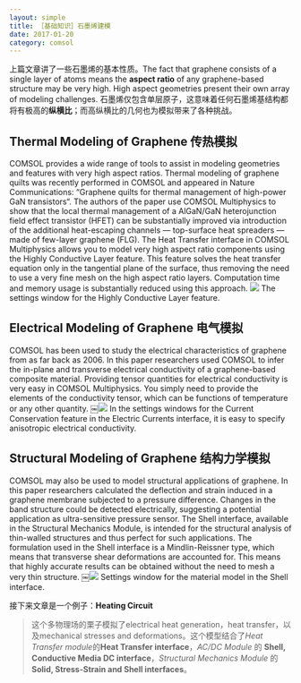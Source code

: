```yaml
---
layout: simple
title: ［基础知识］石墨烯建模 
date: 2017-01-20
category: comsol
---
```


上篇文章讲了一些石墨烯的基本性质。The fact that graphene consists of a single layer of atoms means the **aspect ratio** of any graphene-based structure may be very high. High aspect geometries present their own array of modeling challenges. 石墨烯仅包含单层原子，这意味着任何石墨烯基结构都将有极高的**纵横比**；而高纵横比的几何也为模拟带来了各种挑战。

## Thermal Modeling of Graphene 传热模拟
COMSOL provides a wide range of tools to assist in modeling geometries and features with very high aspect ratios. Thermal modeling of graphene quilts was recently performed in COMSOL and appeared in Nature Communications: “Graphene quilts for thermal management of high-power GaN transistors“. The authors of the paper use COMSOL Multiphysics to show that the local thermal management of a AlGaN/GaN heterojunction field effect transistor (HFET) can be substantially improved via introduction of the additional heat-escaping channels — top-surface heat spreaders — made of few-layer graphene (FLG).
The Heat Transfer interface in COMSOL Multiphysics allows you to model very high aspect ratio components using the Highly Conductive Layer feature. This feature solves the heat transfer equation only in the tangential plane of the surface, thus removing the need to use a very fine mesh on the high aspect ratio layers. Computation time and memory usage is substantially reduced using this approach.
![][image-1]
The settings window for the Highly Conductive Layer feature.


## Electrical Modeling of Graphene 电气模拟
COMSOL has been used to study the electrical characteristics of graphene from as far back as 2006. In this paper researchers used COMSOL to infer the in-plane and transverse electrical conductivity of a graphene-based composite material. Providing tensor quantities for electrical conductivity is very easy in COMSOL Multiphysics. You simply need to provide the elements of the conductivity tensor, which can be functions of temperature or any other quantity.
￼![][image-2]
In the settings windows for the Current Conservation feature in the Electric Currents interface, it is easy to specify anisotropic electrical conductivity.


## Structural Modeling of Graphene 结构力学模拟
COMSOL may also be used to model structural applications of graphene. In this paper researchers calculated the deflection and strain induced in a graphene membrane subjected to a pressure difference. Changes in the band structure could be detected electrically, suggesting a potential application as ultra-sensitive pressure sensor. The Shell interface, available in the Structural Mechanics Module, is intended for the structural analysis of thin-walled structures and thus perfect for such applications. The formulation used in the Shell interface is a Mindlin-Reissner type, which means that transverse shear deformations are accounted for. This means that highly accurate results can be obtained without the need to mesh a very thin structure.
￼![][image-3]
Settings window for the material model in the Shell interface.

接下来文章是一个例子：**Heating Circuit**

> 这个多物理场的栗子模拟了electrical heat generation，heat transfer，以及mechanical stresses and deformations。这个模型结合了*Heat Transfer module*的**Heat Transfer interface**，*AC/DC Module* 的 **Shell, Conductive Media DC interface**，*Structural Mechanics Module* 的 **Solid, Stress-Strain and Shell interfaces**。

[image-1]:	http://cdn.comsol.com/wordpress/2013/03/settings-window-for-the-Highly-Conductive-Layer-feature.png
[image-2]:	http://cdn.comsol.com/wordpress/2013/03/settings-windows-for-the-Current-Conservation-feature-in-the-Electric-Currents-interface.png
[image-3]:	http://cdn.comsol.com/wordpress/2013/03/Settings-window-for-the-material-model-in-the-Shell-interface.png